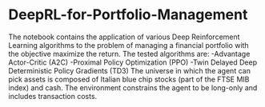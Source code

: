 # DeepRL-for-Portfolio-Management

The notebook contains the application of various Deep Reinforcement Learning algorithms to the problem of managing a financial portfolio with the objective maximize the return. The tested algorithms are:
-Advantage Actor-Critic (A2C)
-Proximal Policy Optimization (PPO)
-Twin Delayed Deep Deterministic Policy Gradients (TD3)
The universe in which the agent can pick assets is composed of Italian blue chip stocks (part of the FTSE MIB index) and cash. The environment constrains the agent to be long-only and includes transaction costs. 
